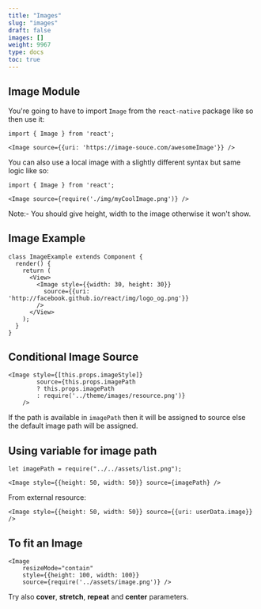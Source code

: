 ```yaml
---
title: "Images"
slug: "images"
draft: false
images: []
weight: 9967
type: docs
toc: true
---
```


## Image Module
You're going to have to import `Image` from the `react-native` package like so then use it: 

<!-- language: lang-js -->
    import { Image } from 'react';
    
    <Image source={{uri: 'https://image-souce.com/awesomeImage'}} />

You can also use a local image with a slightly different syntax but same logic like so:

<!-- language: lang-js -->
    import { Image } from 'react';
    
    <Image source={require('./img/myCoolImage.png')} />

Note:- You should give height, width to the image otherwise it won't show.

## Image Example
    class ImageExample extends Component {
      render() {
        return (
          <View>
            <Image style={{width: 30, height: 30}}
              source={{uri: 'http://facebook.github.io/react/img/logo_og.png'}}
            />
          </View>
        );
      }
    }

## Conditional Image Source
    <Image style={[this.props.imageStyle]}
            source={this.props.imagePath
            ? this.props.imagePath
            : require('../theme/images/resource.png')}
        />
If the path is available in `imagePath` then it will be assigned to source else the default image path will be assigned.

## Using variable for image path
    let imagePath = require("../../assets/list.png");

    <Image style={{height: 50, width: 50}} source={imagePath} />

From external resource:

    <Image style={{height: 50, width: 50}} source={{uri: userData.image}} />

## To fit an Image
    <Image 
        resizeMode="contain" 
        style={{height: 100, width: 100}} 
        source={require('../assets/image.png')} />

Try also **cover**, **stretch**, **repeat** and **center** parameters.


